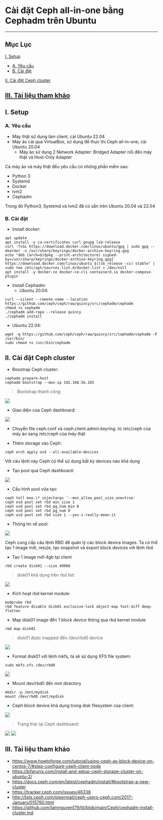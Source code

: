 # Cài đặt Ceph all-in-one bằng Cephadm trên Ubuntu
---
## Mục Lục 
[I. Setup](#setup)
- [A. Yêu cầu](#req)
- [B. Cài đặt](#set)           

[II. Cài đặt Ceph cluster](#cc)

[III. Tài liệu tham khảo](#references)
---
 <a name='setup'></a> 
## I. Setup 
 <a name='req'></a> 
### A. Yêu cầu
- Máy thật sử dụng làm client, cài Ubuntu 22.04
- Máy ảo cài qua VirtualBox, sử dụng để thực thi Ceph all-in-one, cài Ubuntu 20.04
   - Máy ảo sử dụng 2 Network Adapter: Bridged Adapter nối đến máy thật và Host-Only Adapter


Cả máy ảo và máy thật đều yêu cầu có những phần mềm sau:
- Python 3
- Systemd
- Docker
- lvm2
- Cephadm

Trong đó Python3, Systemd và lvm2 đã có sẵn trên Ubuntu 20.04 và 22.04
 <a name='set'></a> 
### B. Cài đặt
- Install docker:
```
apt update
apt install -y ca-certificates curl gnupg lsb-release
curl -fsSL https://download.docker.com/linux/ubuntu/gpg | sudo gpg --dearmor -o /usr/share/keyrings/docker-archive-keyring.gpg
echo "deb [arch=$(dpkg --print-architecture) signed-by=/usr/share/keyrings/docker-archive-keyring.gpg] https://download.docker.com/linux/ubuntu $(lsb_release -cs) stable" | sudo tee /etc/apt/sources.list.d/docker.list > /dev/null
apt install -y docker-ce docker-ce-cli containerd.io docker-compose-plugin
```
- Install Cephadm:
  - Ubuntu 20.04:
```
curl --silent --remote-name --location https://github.com/ceph/ceph/raw/quincy/src/cephadm/cephadm
chmod +x cephadm
./cephadm add-repo --release quincy
./cephadm install
```
   - Ubuntu 22.04:

```
wget -q https://github.com/ceph/ceph/raw/quincy/src/cephadm/cephadm -P /usr/bin/
sudo chmod +x /usr/bin/cephadm
```
 <a name='cc'></a> 
## II. Cài đặt Ceph cluster
- Boostrap Ceph cluster:
```
cephadm prepare-host
cephadm bootstrap --mon-ip 192.168.56.103
```
>Bootstrap thành công

 <img src="./Images/bc.png">

- Giao diện của Ceph dashboard:

 <img src="./Images/cdb.png">

- Chuyển file ceph.conf và ceph.client.admin.keyring. từ /etc/ceph của máy ảo sang /etc/ceph của máy thật

- Thêm storage vào Ceph:
```
ceph orch apply osd --all-available-devices
```
Với câu lệnh này Ceph có thể sử dụng bất kỳ devices nào khả dụng

- Tạo pool qua Ceph dashboard:

 <img src="./Images/pc.png">

- Cấu hình pool vừa tạo:
```
ceph tell mon.\* injectargs '--mon_allow_pool_size_one=true'
ceph osd pool set rbd min_size 1
ceph osd pool set rbd pg_num_min 8
ceph osd pool set rbd pg_num 8
ceph osd pool set rbd size 1 --yes-i-really-mean-it
```

- Thông tin về pool:

 <img src="./Images/pd.png">

Ceph cung cấp câu lệnh RBD để quản lý các block device images. Ta có thể tạo 1 image mới, resize, tạo snapshot và export block devices với lệnh rbd. 
 - Tạo 1 image mới 4gb tại client
```
rbd create disk01 --size 40960
```
> disk01 khả dụng trên rbd list:

 <img src="./Images/rbdl.png">

- Kích hoạt rbd kernel module:
```
modprobe rbd
rbd feature disable disk01 exclusive-lock object-map fast-diff deep-flatten
```

- Map disk01 image đến 1 block device thông qua rbd kernel module
```
rbd map disk01
```
> disk01 được mapped đến /dev/rbd0 device

 <img src="./Images/map.png">

- Format disk01 với lệnh mkfs, ta sẽ sử dụng XFS file system: 
```
sudo mkfs.xfs /dev/rbd0
```

 <img src="./Images/xfs.png">

- Mount dev/rbd0 đến mnt directory
```
mkdir -p /mnt/mydisk
mount /dev/rbd0 /mnt/mydisk
```
- Ceph block device khả dụng trong disk filesystem của client:

 <img src="./Images/df.png">

> Trạng thái tại Ceph dashboard:

 <img src="./Images/dbss.png">

 <img src="./Images/cpss.png">

 <a name='references'></a> 
## III. Tài liệu tham khảo
- https://www.howtoforge.com/tutorial/using-ceph-as-block-device-on-centos-7/#step-configure-ceph-client-node
- https://kifarunix.com/install-and-setup-ceph-storage-cluster-on-ubuntu-2/
- https://docs.ceph.com/en/latest/cephadm/install/#bootstrap-a-new-cluster
- https://tracker.ceph.com/issues/46338
- http://lists.ceph.com/pipermail/ceph-users-ceph.com/2017-January/015760.html
- https://github.com/lamnguyen179/til/blob/main/Ceph/cephadm-install-cluster.md
